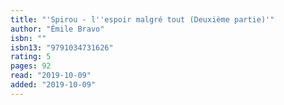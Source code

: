 ```yaml
---
title: "'Spirou - l''espoir malgré tout (Deuxième partie)'"
author: "Émile Bravo"
isbn: ""
isbn13: "9791034731626"
rating: 5
pages: 92
read: "2019-10-09"
added: "2019-10-09"
---
```


